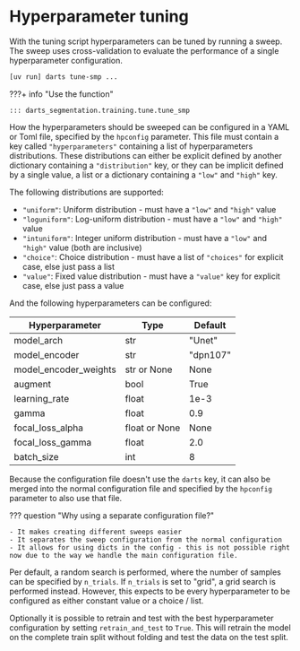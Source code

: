 # Hyperparameter tuning

With the tuning script hyperparameters can be tuned by running a sweep.
The sweep uses cross-validation to evaluate the performance of a single hyperparameter configuration.

```sh
[uv run] darts tune-smp ...
```

???+ info "Use the function"

    ::: darts_segmentation.training.tune.tune_smp

How the hyperparameters should be sweeped can be configured in a YAML or Toml file, specified by the `hpconfig` parameter.
This file must contain a key called `"hyperparameters"` containing a list of hyperparameters distributions.
These distributions can either be explicit defined by another dictionary containing a `"distribution"` key,
or they can be implicit defined by a single value, a list or a dictionary containing a `"low"` and `"high"` key.

The following distributions are supported:

- `"uniform"`: Uniform distribution - must have a `"low"` and `"high"` value
- `"loguniform"`: Log-uniform distribution - must have a `"low"` and `"high"` value
- `"intuniform"`: Integer uniform distribution - must have a `"low"` and `"high"` value (both are inclusive)
- `"choice"`: Choice distribution - must have a list of `"choices"` for explicit case, else just pass a list
- `"value"`: Fixed value distribution - must have a `"value"` key for explicit case, else just pass a value

And the following hyperparameters can be configured:

| Hyperparameter        | Type          | Default  |
| --------------------- | ------------- | -------- |
| model_arch            | str           | "Unet"   |
| model_encoder         | str           | "dpn107" |
| model_encoder_weights | str or None   | None     |
| augment               | bool          | True     |
| learning_rate         | float         | 1e-3     |
| gamma                 | float         | 0.9      |
| focal_loss_alpha      | float or None | None     |
| focal_loss_gamma      | float         | 2.0      |
| batch_size            | int           | 8        |

Because the configuration file doesn't use the `darts` key, it can also be merged into the normal configuration file and specified by the `hpconfig` parameter to also use that file.

??? question "Why using a separate configuration file?"

    - It makes creating different sweeps easier
    - It separates the sweep configuration from the normal configuration
    - It allows for using dicts in the config - this is not possible right now due to the way we handle the main configuration file.

Per default, a random search is performed, where the number of samples can be specified by `n_trials`.
If `n_trials` is set to "grid", a grid search is performed instead.
However, this expects to be every hyperparameter to be configured as either constant value or a choice / list.

Optionally it is possible to retrain and test with the best hyperparameter configuration by setting `retrain_and_test` to `True`.
This will retrain the model on the complete train split without folding and test the data on the test split.
